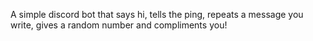 A simple discord bot that says hi, tells the ping, repeats a message you write, gives a random number and compliments you!
